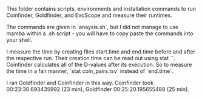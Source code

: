 This folder contains scripts, environments and installation commands to run Coinfinder, Goldfinder, and EvoScope and measure their runtimes.

The commands are given in ´anaysis.sh´, but I did not manage to use mamba within a .sh script - you will have to copy paste the commands into your shell.

I measure the time by creating files start.time and end.time before and after the respective run. Their creation time can be read out using stat ´<file>´. Coinfinder calculates all of the D-values after its execution. So to measure the time in a fair manner, ´stat coin_pairs.tsv´ instead of ´end.time´.

I ran Goldfinder and Coinfinder in this way. Coinfinder took 00:23:30.693435992 (23 min), Goldfinder 00:25:20.195655488 (25 min).